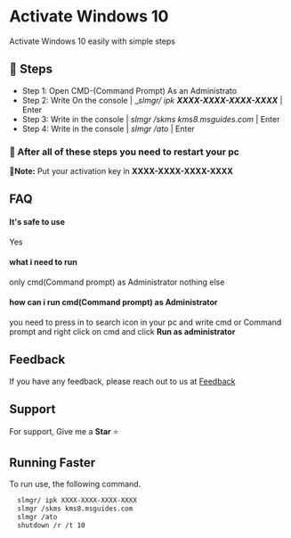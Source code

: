 
# Activate Windows 10

Activate Windows 10 easily with simple steps

## 🍄 Steps

 - Step 1: Open CMD-(Command Prompt) As an Administrato
 - Step 2: Write On the console | __slmgr/ ipk **XXXX-XXXX-XXXX-XXXX**_ | Enter
 - Step 3: Write in the console | _slmgr /skms kms8.msguides.com_  | Enter
 - Step 4: Write in the console | _slmgr /ato_                     | Enter
 
 ### 🔴 After all of these steps you need to restart your pc

 📝**Note:** Put your activation key in **XXXX-XXXX-XXXX-XXXX**

## FAQ

#### It's safe to use

Yes

#### what i need to run

only cmd(Command prompt) as Administrator nothing else

#### how can i run cmd(Command prompt) as Administrator

you need to press in to search icon in your pc and write cmd or Command prompt and right click on cmd and click **Run as administrator**
## Feedback

If you have any feedback, please reach out to us at [Feedback](https://github.com/MRCYODev/Activate-Windows-10/issues)


## Support

For support, Give me a **Star** ⭐


## Running Faster
To run use, the following command.

```bash
  slmgr/ ipk XXXX-XXXX-XXXX-XXXX
  slmgr /skms kms8.msguides.com
  slmgr /ato
  shutdown /r /t 10
```

